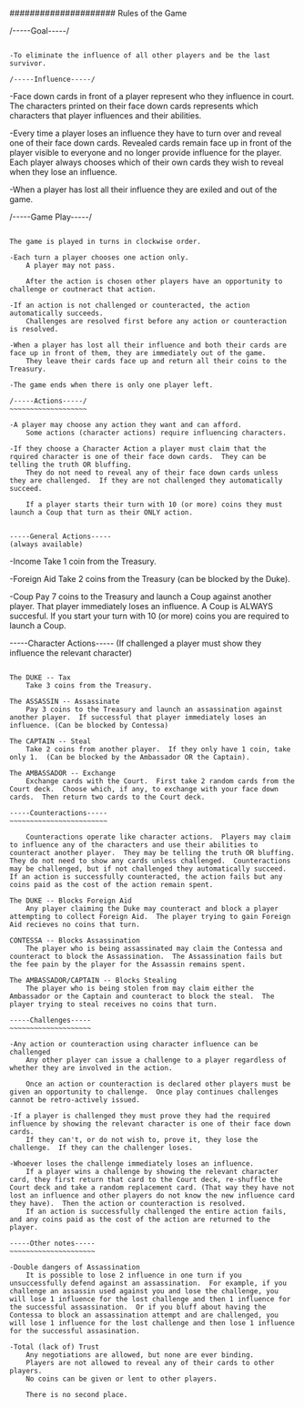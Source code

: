 #####################
Rules of the Game


/-----Goal-----/
~~~~~~~~~~~~~~~~

-To eliminate the influence of all other players and be the last survivor.

/-----Influence-----/
~~~~~~~~~~~~~~~~~~~~~

-Face down cards in front of a player represent who they influence in court.
    The characters printed on their face down cards represents which characters that player influences and their abilities.

-Every time a player loses an influence they have to turn over and reveal one of their face down cards.
    Revealed cards remain face up in front of the player visible to everyone and no longer provide influence for the player.  Each player always chooses which of their own cards they wish to reveal when they lose an influence.

-When a player has lost all their influence they are exiled and out of the game.

/-----Game Play-----/
~~~~~~~~~~~~~~~~~~~~~

The game is played in turns in clockwise order.

-Each turn a player chooses one action only.
    A player may not pass.
    
    After the action is chosen other players have an opportunity to challenge or coutneract that action.

-If an action is not challenged or counteracted, the action automatically succeeds.
    Challenges are resolved first before any action or counteraction is resolved.

-When a player has lost all their influence and both their cards are face up in front of them, they are immediately out of the game.
    They leave their cards face up and return all their coins to the Treasury.

-The game ends when there is only one player left.

/-----Actions-----/
~~~~~~~~~~~~~~~~~~~

-A player may choose any action they want and can afford.
    Some actions (character actions) require influencing characters.

-If they choose a Character Action a player must claim that the rquired character is one of their face down cards.  They can be telling the truth OR bluffing.
    They do not need to reveal any of their face down cards unless they are challenged.  If they are not challenged they automatically succeed.

    If a player starts their turn with 10 (or more) coins they must launch a Coup that turn as their ONLY action.


-----General Actions-----
(always available)
~~~~~~~~~~~~~~~~~~~~~~~~~

-Income
    Take 1 coin from the Treasury.

-Foreign Aid
    Take 2 coins from the Treasury (can be blocked by the Duke).

-Coup
    Pay 7 coins to the Treasury and launch a Coup against another player.  That player immediately loses an influence.  A Coup is ALWAYS succesful.  If you start your turn with 10 (or more) coins you are required to launch a Coup.

-----Character Actions-----
(If challenged a player must show they influence the relevant character)
~~~~~~~~~~~~~~~~~~~~~~~~~~~

The DUKE -- Tax
    Take 3 coins from the Treasury.

The ASSASSIN -- Assassinate
    Pay 3 coins to the Treasury and launch an assassination against another player.  If successful that player immediately loses an influence. (Can be blocked by Contessa)

The CAPTAIN -- Steal
    Take 2 coins from another player.  If they only have 1 coin, take only 1.  (Can be blocked by the Ambassador OR the Captain).

The AMBASSADOR -- Exchange
    Exchange cards with the Court.  First take 2 random cards from the Court deck.  Choose which, if any, to exchange with your face down cards.  Then return two cards to the Court deck.

-----Counteractions-----
~~~~~~~~~~~~~~~~~~~~~~~~

    Counteractions operate like character actions.  Players may claim to influence any of the characters and use their abilities to counteract another player.  They may be telling the truth OR bluffing.  They do not need to show any cards unless challenged.  Counteractions may be challenged, but if not challenged they automatically succeed.  If an action is successfully counteracted, the action fails but any coins paid as the cost of the action remain spent.

The DUKE -- Blocks Foreign Aid
    Any player claiming the Duke may counteract and block a player attempting to collect Foreign Aid.  The player trying to gain Foreign Aid recieves no coins that turn.

CONTESSA -- Blocks Assassination
    The player who is being assassinated may claim the Contessa and counteract to block the Assassination.  The Assassination fails but the fee pain by the player for the Assassin remains spent.

The AMBASSADOR/CAPTAIN -- Blocks Stealing
    The player who is being stolen from may claim either the Ambassador or the Captain and counteract to block the steal.  The player trying to steal receives no coins that turn.

-----Challenges-----
~~~~~~~~~~~~~~~~~~~~

-Any action or counteraction using character influence can be challenged
    Any other player can issue a challenge to a player regardless of whether they are involved in the action.

    Once an action or counteraction is declared other players must be given an opportunity to challenge.  Once play continues challenges cannot be retro-actively issued.

-If a player is challenged they must prove they had the required influence by showing the relevant character is one of their face down cards.
    If they can't, or do not wish to, prove it, they lose the challenge.  If they can the challenger loses.

-Whoever loses the challenge immediately loses an influence.
    If a player wins a challenge by showing the relevant character card, they first return that card to the Court deck, re-shuffle the Court deck and take a random replacement card. (That way they have not lost an influence and other players do not know the new influence card they have).  Then the action or counteraction is resolved.
    If an action is successfully challenged the entire action fails, and any coins paid as the cost of the action are returned to the player.

-----Other notes-----
~~~~~~~~~~~~~~~~~~~~~

-Double dangers of Assassination
    It is possible to lose 2 influence in one turn if you unsuccessfully defend against an assassination.  For example, if you challenge an assassin used against you and lose the challenge, you will lose 1 influence for the lost challenge and then 1 influence for the successful assassination.  Or if you bluff about having the Contessa to block an assassination attempt and are challenged, you will lose 1 influence for the lost challenge and then lose 1 influence for the successful assasination.

-Total (lack of) Trust
    Any negotiations are allowed, but none are ever binding.
    Players are not allowed to reveal any of their cards to other players.
    No coins can be given or lent to other players.

    There is no second place.